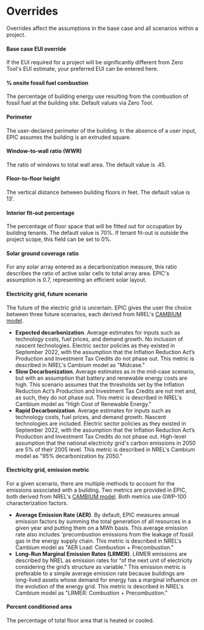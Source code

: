 # Overrides

Overrides affect the assumptions in the base case and all scenarios within a project.

#### **Base case EUI override**

If the EUI required for a project will be significantly different from Zero Tool's EUI estimate, your preferred EUI can be entered here.&#x20;

#### **% onsite fossil fuel combustion**

The percentage of building energy use resulting from the combustion of fossil fuel at the building site. Default values via Zero Tool.&#x20;

#### Perimeter

The user-declared perimeter of the building. In the absence of a user input, EPIC assumes the building is an extruded square.

#### Window-to-wall ratio (WWR)

The ratio of windows to total wall area. The default value is .45.

#### Floor-to-floor height

The vertical distance between building floors in feet. The default value is 13’.

#### Interior fit-out percentage

The percentage of floor space that will be fitted out for occupation by building tenants. The default value is 70%. If tenant fit-out is outside the project scope, this field can be set to 0%.

#### Solar ground coverage ratio

For any solar array entered as a decarbonization measure, this ratio describes the ratio of active solar cells to total array area. EPIC's assumption is 0.7, representing an efficient solar layout.&#x20;

#### Electricity grid, future scenario

The future of the electric grid is uncertain. EPIC gives the user the choice between three future scenarios, each derived from NREL's [CAMBIUM model](https://www.nrel.gov/analysis/cambium.html).&#x20;

* **Expected decarbonization**. Average estimates for inputs such as technology costs, fuel prices, and demand growth. No inclusion of nascent technologies. Electric sector policies as they existed in September 2022, with the assumption that the Inflation Reduction Act’s Production and Investment Tax Credits do not phase out. This metric is described in NREL's Cambium model as "Midcase."
* **Slow Decarbonization**. Average estimates as in the mid-case scenario, but with an assumption that battery and renewable energy costs are high. This scenario assumes that the thresholds set by the Inflation Reduction Act’s Production and Investment Tax Credits are not met and, as such, they do not phase out. This metric is described in NREL's Cambium model as "High Cost of Renewable Energy."
* **Rapid Decarbonization**. Average estimates for inputs such as technology costs, fuel prices, and demand growth. Nascent technologies are included. Electric sector policies as they existed in September 2022, with the assumption that the Inflation Reduction Act’s Production and Investment Tax Credits do not phase out. High-level assumption that the national electricity grid's carbon emissions in 2050 are 5% of their 2005 level. This metric is described in NREL's Cambium model as "95% decarbonization by 2050."

#### Electricity grid, emission metric

For a given scenario, there are multiple methods to account for the emissions associated with a building. Two metrics are provided in EPIC, both derived from NREL's [CAMBIUM model](https://www.nrel.gov/analysis/cambium.html). Both metrics use GWP-100 characterization factors.&#x20;

* **Average Emission Rate (AER)**. By default, EPIC measures annual emission factors by summing the total generation of all resources in a given year and putting them on a MWh basis. This average emission rate also includes 'precombustion emissions from the leakage of fossil gas in the energy supply chain. This metric is described in NREL's Cambium model as "AER Load: Combustion + Precombustion."&#x20;
* **Long-Run Marginal Emission Rates (LRMER)**. LRMER emissions are described by NREL as emission rates for “of the next unit of electricity considering the grid’s structure as variable.” This emission metric is preferable to a simple average emission rate because buildings are long-lived assets whose demand for energy has a marginal influence on the evolution of the energy grid. This metric is described in NREL's Cambium model as "LRMER: Combustion + Precombustion."&#x20;

####

#### Percent conditioned area

The percentage of total floor area that is heated or cooled.&#x20;
